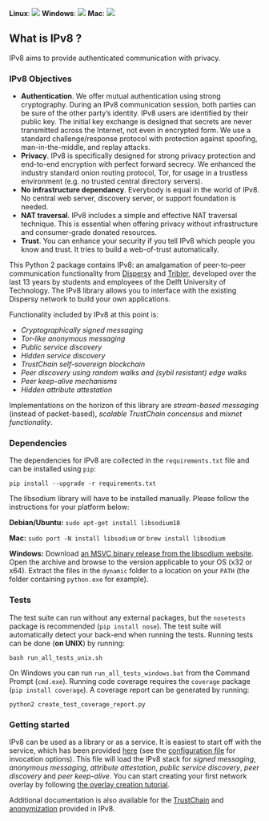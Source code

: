 **Linux**: [![](http://jenkins.tribler.org/job/ipv8/job/test_ipv8_linux/badge/icon)](http://jenkins.tribler.org/job/ipv8/job/test_ipv8_linux/) **Windows**: [![](http://jenkins.tribler.org/job/ipv8/job/test_ipv8_windows/badge/icon)](http://jenkins.tribler.org/job/ipv8/job/test_ipv8_windows/) **Mac**: [![](http://jenkins.tribler.org/job/ipv8/job/test_ipv8_mac/badge/icon)](http://jenkins.tribler.org/job/ipv8/job/test_ipv8_mac/)

## What is IPv8 ?

IPv8 aims to provide authenticated communication with privacy.

### IPv8 Objectives

- **Authentication**. We offer mutual authentication using strong cryptography. During an IPv8 communication session, both parties can be sure of the other party’s identity. IPv8 users are identified by their public key. The initial key exchange is designed that secrets are never transmitted across the Internet, not even in encrypted form. We use a standard challenge/response protocol with protection against spoofing, man-in-the-middle, and replay attacks.
- **Privacy**. IPv8 is specifically designed for strong privacy protection and end-to-end encryption with perfect forward secrecy. We enhanced the industry standard onion routing protocol, Tor, for usage in a trustless environment (e.g. no trusted central directory servers).
- **No infrastructure dependancy**. Everybody is equal in the world of IPv8. No central web server, discovery server, or support foundation is needed.
- **NAT traversal**. IPv8 includes a simple and effective NAT traversal technique. This is essential when offering privacy without infrastructure and consumer-grade donated resources.
- **Trust**. You can enhance your security if you tell IPv8 which people you know and trust. It tries to build a web-of-trust automatically.

This Python 2 package contains IPv8: an amalgamation of peer-to-peer communication functionality from [Dispersy](https://github.com/Tribler/dispersy) and [Tribler](https://github.com/Tribler/tribler), developed over the last 13 years by students and employees of the Delft University of Technology.
The IPv8 library allows you to interface with the existing Dispersy network to build your own applications.

Functionality included by IPv8 at this point is:
 - *Cryptographically signed messaging*
 - *Tor-like anonymous messaging*
 - *Public service discovery*
 - *Hidden service discovery*
 - *TrustChain self-sovereign blockchain* 
 - *Peer discovery using random walks and (sybil resistant) edge walks*
 - *Peer keep-alive mechanisms*
 - *Hidden attribute attestation*
 
Implementations on the horizon of this library are *stream-based messaging* (instead of packet-based), *scalable TrustChain concensus* and *mixnet functionality*.

### Dependencies
The dependencies for IPv8 are collected in the `requirements.txt` file and can be installed using `pip`:

```
pip install --upgrade -r requirements.txt
```

The libsodium library will have to be installed manually.
Please follow the instructions for your platform below:

**Debian/Ubuntu:**
``sudo apt-get install libsodium18``

**Mac:**
``sudo port -N install libsodium`` or ``brew install libsodium``

**Windows:**
Download [an MSVC binary release from the libsodium website](https://download.libsodium.org/libsodium/releases/).
Open the archive and browse to the version applicable to your OS (x32 or x64).
Extract the files in the `dynamic` folder to a location on your `PATH` (the folder containing `python.exe` for example).

### Tests
The test suite can run without any external packages, but the `nosetests` package is recommended (`pip install nose`).
The test suite will automatically detect your back-end when running the tests.
Running tests can be done (**on UNIX**) by running:

```
bash run_all_tests_unix.sh
```

On Windows you can run `run_all_tests_windows.bat` from the Command Prompt (`cmd.exe`).
Running code coverage requires the `coverage` package (`pip install coverage`).
A coverage report can be generated by running:

```
python2 create_test_coverage_report.py
```

### Getting started
IPv8 can be used as a library or as a service. It is easiest to start off with the service, which has been provided [here](ipv8/ipv8.py) (see the [configuration file](ipv8/configuration.py) for invocation options).
This file will load the IPv8 stack for *signed messaging*, *anonymous messaging*, *attribute attestation*, *public service discovery*, *peer discovery* and *peer keep-alive*.
You can start creating your first network overlay by following [the overlay creation tutorial](doc/overlay_tutorial.md).

Additional documentation is also available for the [TrustChain](doc/trustchain.md) and [anonymization](doc/anonymization.md) provided in IPv8.
